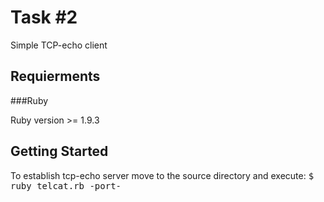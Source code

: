 Task #2
=======

Simple TCP-echo client

Requierments
------------

###Ruby 

Ruby version >= 1.9.3

Getting Started
---------------

To establish tcp-echo server move to the source directory and execute:
    <tt>$ ruby telcat.rb -port- </tt>